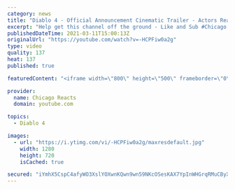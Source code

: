 ```yaml
---
category: news
title: "Diablo 4 - Official Announcement Cinematic Trailer - Actors React"
excerpt: "Help get this channel off the ground - Like and Sub #Chicago #Blind #React."
publishedDateTime: 2021-03-11T15:00:13Z
originalUrl: "https://youtube.com/watch?v=-HCPFiw0a2g"
type: video
quality: 137
heat: 137
published: true

featuredContent: "<iframe width=\"800\" height=\"500\" frameborder=\"0\" src=\"https://www.youtube.com/embed/-HCPFiw0a2g\" allow=\"accelerometer; autoplay; encrypted-media; gyroscope; picture-in-picture\" allowfullscreen></iframe>"

provider:
  name: Chicago Reacts
  domain: youtube.com

topics:
  - Diablo 4

images:
  - url: "https://i.ytimg.com/vi/-HCPFiw0a2g/maxresdefault.jpg"
    width: 1280
    height: 720
    isCached: true

secured: "iYmhX5CspC4afyWO3XslYOXwnKQwn9wn59NKcOSesKAX7YpInWHGrqRMuCByXlwVRLP+hmMVvlwiICPb3ufTll13uqJdcWqc+ECHUe3hv+NKRqtQ3hRLvlLYrGBvakHBQnAL/N/GB6BIa5CQ9ti/zYEpIAlMf0CUimSjQiBOKLWS8aHiB5vDzVoI+HZsrCK2S7RozdRH91I11I1R3mgvi1Ko1WNFflmg728S1au3W8pJMjYjW1IWJtE+709Ma5JPHk/+ty9ZN+nIhAMRA/IlWRYlZI2NHsembWu5fqnaUfqotAb+Nw0Ce1vU5IGzPIAY/vCseXEaiw3b5R8XDtZ4wcLDpaUUCbkxqmR+FpjkJqbbHl0iD5UI2ImqVfSQYBNLu3IOZm/6S86/Amhf1XpyAgUpNQLKD4YnHoMP2ZkkGjwsgHRFfRpDY3fCOjeTfUJE;4+GCte1pkYLYH6UeA6Se3Q=="
---
```


